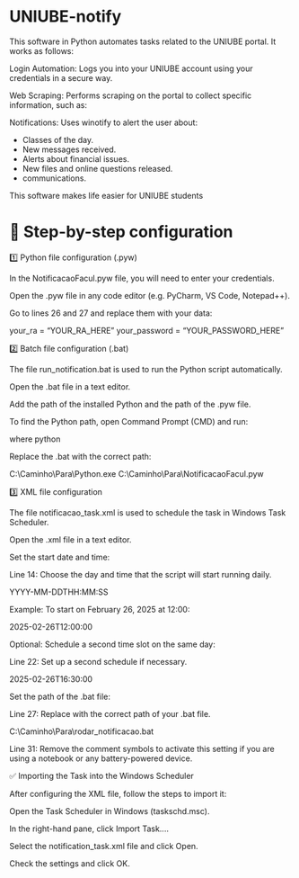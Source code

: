 # UNIUBE-notify

This software in Python automates tasks related to the UNIUBE portal. It works as follows:

Login Automation: Logs you into your UNIUBE account using your credentials in a secure way.

Web Scraping: Performs scraping on the portal to collect specific information, such as:

Notifications: Uses winotify to alert the user about:

- Classes of the day.
- New messages received.
- Alerts about financial issues.
- New files and online questions released.
- communications.

This software makes life easier for UNIUBE students

# 📌 Step-by-step configuration

1️⃣ Python file configuration (.pyw)

In the NotificacaoFacul.pyw file, you will need to enter your credentials.

Open the .pyw file in any code editor (e.g. PyCharm, VS Code, Notepad++).

Go to lines 26 and 27 and replace them with your data:

your_ra = “YOUR_RA_HERE”
your_password = “YOUR_PASSWORD_HERE”

2️⃣ Batch file configuration (.bat)

The file run_notification.bat is used to run the Python script automatically.

Open the .bat file in a text editor.

Add the path of the installed Python and the path of the .pyw file.

To find the Python path, open Command Prompt (CMD) and run:

where python

Replace the .bat with the correct path:

C:\Caminho\Para\Python.exe C:\Caminho\Para\NotificacaoFacul.pyw

3️⃣ XML file configuration

The file notificacao_task.xml is used to schedule the task in Windows Task Scheduler.

Open the .xml file in a text editor.

Set the start date and time:

Line 14: Choose the day and time that the script will start running daily.

<StartBoundary>YYYY-MM-DDTHH:MM:SS</StartBoundary>

Example: To start on February 26, 2025 at 12:00:

<StartBoundary>2025-02-26T12:00:00</StartBoundary>

Optional: Schedule a second time slot on the same day:

Line 22: Set up a second schedule if necessary.

<StartBoundary>2025-02-26T16:30:00</StartBoundary>

Set the path of the .bat file:

Line 27: Replace with the correct path of your .bat file.

<Command>C:\Caminho\Para\rodar_notificacao.bat</Command>

Line 31: Remove the comment symbols to activate this setting if you are using a notebook or any battery-powered device.

<!-- <DontStopIfGoingOnBatteries>true</DontStopIfGoingOnBatteries> -->

✅ Importing the Task into the Windows Scheduler

After configuring the XML file, follow the steps to import it:

Open the Task Scheduler in Windows (taskschd.msc).

In the right-hand pane, click Import Task....

Select the notification_task.xml file and click Open.

Check the settings and click OK.
